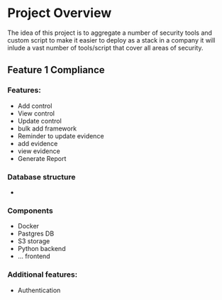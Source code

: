 # Project Overview
The idea of this project is to aggregate a number of security tools and custom script to make it easier to deploy as a stack in a company it will inlude a vast number of tools/script that cover all areas of security.

## Feature 1 Compliance 
### Features:
- Add control
- View control 
- Update control
- bulk add framework
- Reminder to update evidence 
- add evidence
- view evidence
- Generate Report

### Database structure
- 


### Components
- Docker
- Pastgres DB
- S3 storage
- Python backend 
- ... frontend

### Additional features:
- Authentication 
